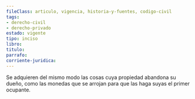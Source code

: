 ```yaml
---
fileClass: articulo, vigencia, historia-y-fuentes, codigo-civil
tags:
- derecho-civil
- derecho-privado
estado: vigente
tipo: inciso
libro:
titulo:
parrafo:
corriente-juridica:
---
```

Se adquieren del mismo modo las cosas cuya propiedad abandona su dueño, como las monedas que se arrojan para que las haga suyas el primer ocupante.